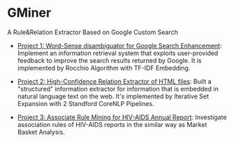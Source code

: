 # GMiner
A Rule&amp;Relation Extractor Based on Google Custom Search

* [Project 1: Word-Sense disambiguator for Google Search Enhancement](proj1/README.md): Implement an information retrieval system that exploits user-provided feedback to improve the search results returned by Google. It is implemented by Rocchio Algorithm with TF-IDF Embedding.

* [Project 2: High-Confidence Relation Extractor of HTML files](proj2/README.md): Built a "structured" information extractor for information that is embedded in natural language text on the web. It's implemented by Iterative Set Expansion with 2 Standford CoreNLP Pipelines.

* [Project 3: Associate Rule Mining for HIV-AIDS Annual Report](proj2/README.md): Investigate association rules of HIV-AIDS reports in the similar way as Market Basket Analysis.
